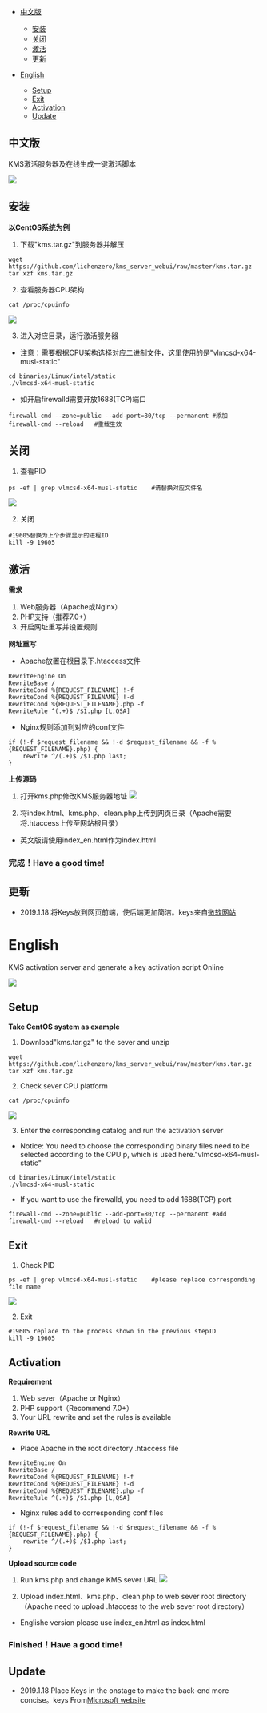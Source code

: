 
*  [中文版](#KMS激活服务器及在线生成一键激活脚本)
    *  [安装](#安装)
    *  [关闭](#关闭)
    *  [激活](#激活)
    *  [更新](#更新)

* [English](#English)
    *  [Setup](#Setup)
    *  [Exit](#Exit)
    *  [Activation](#Activation)
    *  [Update](#Update)
## 中文版
KMS激活服务器及在线生成一键激活脚本

![](https://ws3.sinaimg.cn/large/005BYqpgly1fzayfz9h1hj30j00kqjsx.jpg)
## 安装
**以CentOS系统为例**
1. 下载"kms.tar.gz"到服务器并解压

```
wget https://github.com/lichenzero/kms_server_webui/raw/master/kms.tar.gz
tar xzf kms.tar.gz
```

2. 查看服务器CPU架构

```
cat /proc/cpuinfo
```

![](https://img04.sogoucdn.com/app/a/100520146/c7d577f787241c436f8a8e534b4b4524)

3. 进入对应目录，运行激活服务器
- 注意：需要根据CPU架构选择对应二进制文件，这里使用的是"vlmcsd-x64-musl-static"
```
cd binaries/Linux/intel/static
./vlmcsd-x64-musl-static
```

- 如开启firewalld需要开放1688(TCP)端口

```
firewall-cmd --zone=public --add-port=80/tcp --permanent #添加
firewall-cmd --reload   #重载生效
```
## 关闭

1. 查看PID

```
ps -ef | grep vlmcsd-x64-musl-static    #请替换对应文件名
```

![](https://img02.sogoucdn.com/app/a/100520146/218e7079fdd39efb633f83c482898f8a)

2. 关闭

```
#19605替换为上个步骤显示的进程ID
kill -9 19605
```

## 激活

**需求**

1. Web服务器（Apache或Nginx）
2. PHP支持（推荐7.0+）
3. 开启网址重写并设置规则

**网址重写**

- Apache放置在根目录下.htaccess文件

```
RewriteEngine On 
RewriteBase / 
RewriteCond %{REQUEST_FILENAME} !-f 
RewriteCond %{REQUEST_FILENAME} !-d 
RewriteCond %{REQUEST_FILENAME}.php -f 
RewriteRule ^(.+)$ /$1.php [L,QSA]
```

- Nginx规则添加到对应的conf文件
```
if (!-f $request_filename && !-d $request_filename && -f %{REQUEST_FILENAME}.php) {
    rewrite ^/(.+)$ /$1.php last;
}
```

**上传源码**
1. 打开kms.php修改KMS服务器地址
![](https://ws3.sinaimg.cn/large/005BYqpgly1fzazda2my0j30ll05zjrm.jpg)


2. 将index.html、kms.php、clean.php上传到网页目录（Apache需要将.htaccess上传至网站根目录）
- 英文版请使用index_en.html作为index.html

### 完成！Have a good time!

## 更新

- 2019.1.18 将Keys放到网页前端，使后端更加简洁。keys来自[微软网站](https://docs.microsoft.com/en-us/previous-versions/windows/it-pro/windows-server-2012-R2-and-2012/jj612867(v=ws.11))


# English
KMS activation server and generate a key activation script Online

![](https://ws3.sinaimg.cn/large/005BYqpgly1fzb04maat1j30h70gmab3.jpg)
## Setup
**Take CentOS system as example**
1. Download"kms.tar.gz" to the sever and unzip

```
wget https://github.com/lichenzero/kms_server_webui/raw/master/kms.tar.gz
tar xzf kms.tar.gz
```

2. Check sever CPU platform

```
cat /proc/cpuinfo
```

![](https://img04.sogoucdn.com/app/a/100520146/c7d577f787241c436f8a8e534b4b4524)

3. Enter the corresponding catalog and run the activation server
- Notice: You need to choose the corresponding binary files need to be selected according to the CPU p, which is used here."vlmcsd-x64-musl-static"
```
cd binaries/Linux/intel/static
./vlmcsd-x64-musl-static
```

- If you want to use the firewalld, you need to add 1688(TCP) port

```
firewall-cmd --zone=public --add-port=80/tcp --permanent #add
firewall-cmd --reload   #reload to valid
```
## Exit

1. Check PID

```
ps -ef | grep vlmcsd-x64-musl-static    #please replace corresponding file name
```

![](https://img02.sogoucdn.com/app/a/100520146/218e7079fdd39efb633f83c482898f8a)

2. Exit

```
#19605 replace to the process shown in the previous stepID
kill -9 19605
```

## Activation

**Requirement**

1. Web sever（Apache or Nginx）
2. PHP support（Recommend 7.0+）
3. Your URL rewrite and set the rules is available

**Rewrite URL**

- Place Apache in the root directory .htaccess file

```
RewriteEngine On 
RewriteBase / 
RewriteCond %{REQUEST_FILENAME} !-f 
RewriteCond %{REQUEST_FILENAME} !-d 
RewriteCond %{REQUEST_FILENAME}.php -f 
RewriteRule ^(.+)$ /$1.php [L,QSA]
```

- Nginx rules add to corresponding conf files
```
if (!-f $request_filename && !-d $request_filename && -f %{REQUEST_FILENAME}.php) {
    rewrite ^/(.+)$ /$1.php last;
}
```

**Upload source code**
1. Run kms.php and change KMS sever URL
![](https://ws3.sinaimg.cn/large/005BYqpgly1fzazda2my0j30ll05zjrm.jpg)


2. Upload index.html、kms.php、clean.php to web sever root directory（Apache need to upload .htaccess to the web sever root directory）
- Englishe version please use index_en.html as index.html

### Finished！Have a good time!

## Update

- 2019.1.18 Place Keys in the onstage to make the back-end more concise。keys From[Microsoft website](https://docs.microsoft.com/en-us/previous-versions/windows/it-pro/windows-server-2012-R2-and-2012/jj612867(v=ws.11))
